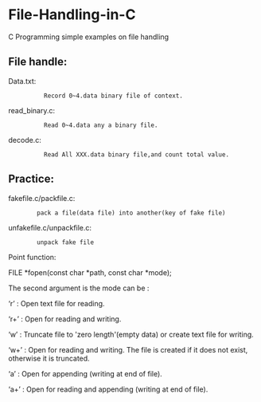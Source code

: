 # File-Handling-in-C
C Programming simple examples on file handling

File handle:
----------------------------------------------------------------

Data.txt:

              Record 0~4.data binary file of context.

read_binary.c:

              Read 0~4.data any a binary file.

decode.c:

              Read All XXX.data binary file,and count total value.
              
Practice:
------------------------------------------------------------------
fakefile.c/packfile.c:

            pack a file(data file) into another(key of fake file)

unfakefile.c/unpackfile.c:

            unpack fake file


Point function:

FILE *fopen(const char *path, const char *mode);

The second argument is the mode can be :

‘r’  : Open text file for reading.

‘r+’ : Open for reading and writing. 

‘w’  : Truncate file to 'zero length'(empty data) or create text file for writing.

‘w+’ : Open for reading and writing. The file is created if it does not exist, otherwise it is truncated.

‘a’  : Open for appending (writing at end of file). 

‘a+’ : Open for reading and appending (writing at end of file).
